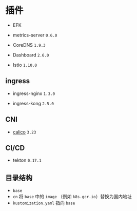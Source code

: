 # 插件

* EFK

* metrics-server `0.6.0`

* CoreDNS `1.9.3`

* Dashboard `2.6.0`

* Istio `1.10.0`

## ingress

* ingress-nginx `1.3.0`

* ingress-kong `2.5.0`

## CNI

* [calico](https://docs.projectcalico.org/getting-started/kubernetes/self-managed-onprem/) `3.23`

## CI/CD

* tekton `0.17.1`

## 目录结构

* `base`
* `cn` 将 `base` 中的 `image` （例如 `k8s.gcr.io`）替换为国内地址
* `kustomization.yaml` 指向 `base`
